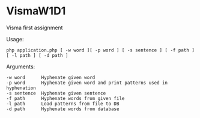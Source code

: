 # VismaW1D1
Visma first assignment 


Usage:
    
    php application.php [ -w word ][ -p word ] [ -s sentence ] [ -f path ] [ -l path ] [ -d path ]
    
Arguments:

    -w word      Hyphenate given word
    -p word      Hyphenate given word and print patterns used in hyphenation
    -s sentence  Hyphenate given sentence
    -f path      Hyphenate words from given file
    -l path      Load patterns from file to DB
    -d path      Hyphenate words from database
